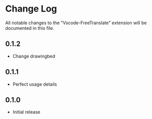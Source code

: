 # Change Log

All notable changes to the "Vscode-FreeTranslate" extension will be documented in this file.
## 0.1.2

- Change drawingbed

## 0.1.1

- Perfect usage details

## 0.1.0

- Initial release